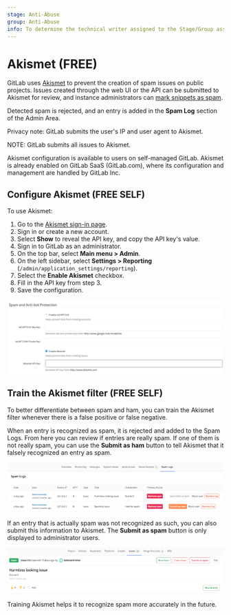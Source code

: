 ```yaml
---
stage: Anti-Abuse
group: Anti-Abuse
info: To determine the technical writer assigned to the Stage/Group associated with this page, see https://about.gitlab.com/handbook/product/ux/technical-writing/#assignments
---
```


# Akismet **(FREE)**

GitLab uses [Akismet](https://akismet.com/) to prevent the creation of
spam issues on public projects. Issues created through the web UI or the API can be submitted to
Akismet for review, and instance administrators can
[mark snippets as spam](../user/snippets.md#mark-snippet-as-spam).

Detected spam is rejected, and an entry is added in the **Spam Log** section of the
Admin Area.

Privacy note: GitLab submits the user's IP and user agent to Akismet.

NOTE:
GitLab submits all issues to Akismet.

Akismet configuration is available to users on self-managed GitLab. Akismet is already enabled on
GitLab SaaS (GitLab.com), where its configuration and management are handled by GitLab Inc.

## Configure Akismet **(FREE SELF)**

To use Akismet:

1. Go to the [Akismet sign-in page](https://akismet.com/account/).
1. Sign in or create a new account.
1. Select **Show** to reveal the API key, and copy the API key's value.
1. Sign in to GitLab as an administrator.
1. On the top bar, select **Main menu > Admin**.
1. On the left sidebar, select **Settings > Reporting** (`/admin/application_settings/reporting`).
1. Select the **Enable Akismet** checkbox.
1. Fill in the API key from step 3.
1. Save the configuration.

![Screenshot of Akismet settings](img/akismet_settings.png)

## Train the Akismet filter **(FREE SELF)**

To better differentiate between spam and ham, you can train the Akismet
filter whenever there is a false positive or false negative.

When an entry is recognized as spam, it is rejected and added to the Spam Logs.
From here you can review if entries are really spam. If one of them is not really
spam, you can use the **Submit as ham** button to tell Akismet that it falsely
recognized an entry as spam.

![Screenshot of Spam Logs](img/spam_log.png)

If an entry that is actually spam was not recognized as such, you can also submit
this information to Akismet. The **Submit as spam** button is only displayed
to administrator users.

![Screenshot of Issue](img/submit_issue.png)

Training Akismet helps it to recognize spam more accurately in the future.
